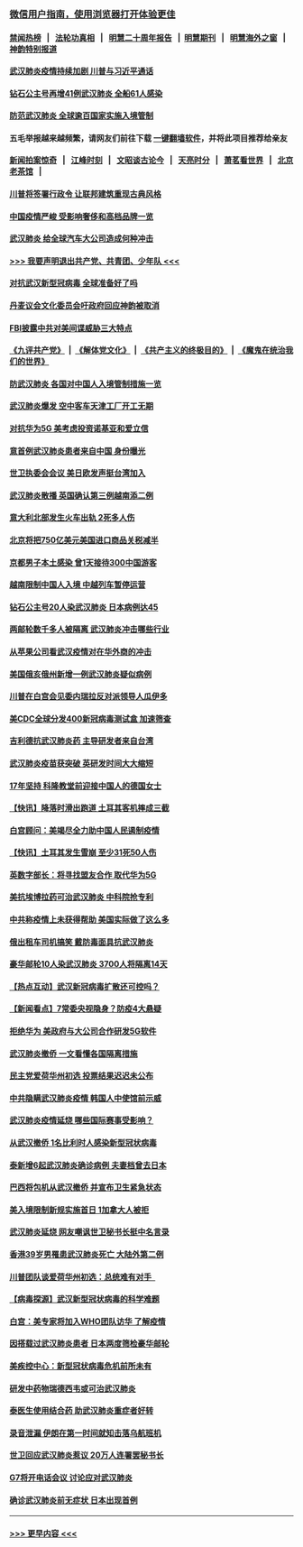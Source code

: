 ### [微信用户指南，使用浏览器打开体验更佳](https://github.com/gfw-breaker/banned-news1/blob/master/indexes/wechat-guide.md?t=0)
#### [禁闻热榜](热点新闻.md?t=0)  &nbsp;&nbsp;|&nbsp;&nbsp; [法轮功真相](https://github.com/gfw-breaker/truth/blob/master/README.md?t=0) &nbsp;&nbsp;|&nbsp;&nbsp; [明慧二十周年报告](https://github.com/gfw-breaker/mh-reports/blob/master/README.md?t=0) &nbsp;&nbsp;|&nbsp;&nbsp;[明慧期刊](https://github.com/gfw-breaker/mh-qikan) &nbsp;&nbsp;|&nbsp;&nbsp; [明慧海外之窗](https://github.com/gfw-breaker/mh-news/blob/master/README.md?t=0) &nbsp;&nbsp;|&nbsp;&nbsp; [神韵特别报道](https://github.com/gfw-breaker/mh-news/blob/master/shenyun.md?t=0)
#### [武汉肺炎疫情持续加剧 川普与习近平通话](../pages/nsc418/n11851613.md?t=02072102) 
#### [钻石公主号再增41例武汉肺炎 全船61人感染](../pages/nsc418/n11850401.md?t=02072102) 
#### [防范武汉肺炎 全球逾百国家实施入境管制](../pages/nsc418/n11850557.md?t=02072102) 
#### 五毛举报越来越频繁，请网友们前往下载 [一键翻墙软件](https://github.com/gfw-breaker/ssr-accounts)，并将此项目推荐给亲友
#### [新闻拍案惊奇](https://github.com/gfw-breaker/banned-news1/blob/master/pages/link4.md) &nbsp;&nbsp;|&nbsp;&nbsp; [江峰时刻](https://github.com/gfw-breaker/banned-news1/blob/master/pages/link4.md) &nbsp;&nbsp;|&nbsp;&nbsp; [文昭谈古论今](https://github.com/gfw-breaker/banned-news1/blob/master/pages/link4.md) &nbsp;&nbsp;|&nbsp;&nbsp; [天亮时分](https://github.com/gfw-breaker/banned-news1/blob/master/pages/link4.md) &nbsp;&nbsp;|&nbsp;&nbsp; [萧茗看世界](https://github.com/gfw-breaker/banned-news1/blob/master/pages/link4.md) &nbsp;&nbsp;|&nbsp;&nbsp; [北京老茶馆](https://github.com/gfw-breaker/banned-news1/blob/master/pages/link4.md) &nbsp;&nbsp;|&nbsp;&nbsp; 
#### [川普将签署行政令 让联邦建筑重现古典风格](../pages/nsc418/n11850654.md?t=02072102) 
#### [中国疫情严峻 受影响奢侈和高档品牌一览](../pages/nsc418/n11850319.md?t=02072102) 
#### [武汉肺炎 给全球汽车大公司造成何种冲击](../pages/nsc418/n11850056.md?t=02072102) 
#### [>>> 我要声明退出共产党、共青团、少年队 <<<](https://github.com/begood0513/goodnews/blob/master/quit/letter.md) 
#### [对抗武汉新型冠病毒 全球准备好了吗](../pages/nsc418/n11850142.md?t=02072102) 
#### [丹麦议会文化委员会吁政府回应神韵被取消](../pages/nsc418/n11849312.md?t=02072102) 
#### [FBI披露中共对美间谍威胁三大特点](../pages/nsc418/n11849700.md?t=02072102) 
#### [《九评共产党》](https://github.com/begood0513/9ping.md/blob/master/README.md) &nbsp;|&nbsp; [《解体党文化》](../../../../jtdwh.md/blob/master/README.md)  &nbsp;|&nbsp; [《共产主义的终极目的》](../../../../gczydzjmd.md/blob/master/README.md) &nbsp;|&nbsp; [《魔鬼在统治我们的世界》](../../../../mgztzwmdsj.md/blob/master/README.md) 
#### [防武汉肺炎 各国对中国人入境管制措施一览](../pages/nsc418/n11838726.md?t=02072102) 
#### [武汉肺炎爆发 空中客车天津工厂开工无期](../pages/nsc418/n11849634.md?t=02072102) 
#### [对抗华为5G 美考虑投资诺基亚和爱立信](../pages/nsc418/n11849510.md?t=02072102) 
#### [意首例武汉肺炎患者来自中国 身份曝光](../pages/nsc418/n11849454.md?t=02072102) 
#### [世卫执委会会议 美日欧发声挺台湾加入](../pages/nsc418/n11849433.md?t=02072102) 
#### [武汉肺炎散播 英国确认第三例越南添二例](../pages/nsc418/n11849439.md?t=02072102) 
#### [意大利北部发生火车出轨 2死多人伤](../pages/nsc418/n11848999.md?t=02072102) 
#### [北京将把750亿美元美国进口商品关税减半](../pages/nsc418/n11848896.md?t=02072102) 
#### [京都男子本土感染 曾1天接待300中国游客](../pages/nsc418/n11848641.md?t=02072102) 
#### [越南限制中国人入境 中越列车暂停运营](../pages/nsc418/n11847844.md?t=02072102) 
#### [钻石公主号20人染武汉肺炎 日本病例达45](../pages/nsc418/n11847823.md?t=02072102) 
#### [两邮轮数千多人被隔离 武汉肺炎冲击哪些行业](../pages/nsc418/n11847456.md?t=02072102) 
#### [从苹果公司看武汉疫情对在华外商的冲击](../pages/nsc418/n11847586.md?t=02072102) 
#### [美国俄亥俄州新增一例武汉肺炎疑似病例](../pages/nsc418/n11847714.md?t=02072102) 
#### [川普在白宫会见委内瑞拉反对派领导人瓜伊多](../pages/nsc418/n11847391.md?t=02072102) 
#### [美CDC全球分发400新冠病毒测试盒 加速筛查](../pages/nsc418/n11847260.md?t=02072102) 
#### [吉利德抗武汉肺炎药 主导研发者来自台湾](../pages/nsc418/n11847064.md?t=02072102) 
#### [武汉肺炎疫苗获突破 英研发时间大大缩短](../pages/nsc418/n11846915.md?t=02072102) 
#### [17年坚持 科隆教堂前迎接中国人的德国女士](../pages/nsc418/n11846781.md?t=02072102) 
#### [【快讯】降落时滑出跑道 土耳其客机摔成三截](../pages/nsc418/n11847021.md?t=02072102) 
#### [白宫顾问：美竭尽全力助中国人民遏制疫情](../pages/nsc418/n11846756.md?t=02072102) 
#### [【快讯】土耳其发生雪崩 至少31死50人伤](../pages/nsc418/n11846680.md?t=02072102) 
#### [英数字部长：将寻找盟友合作 取代华为5G](../pages/nsc418/n11846485.md?t=02072102) 
#### [美抗埃博拉药可治武汉肺炎 中科院抢专利](../pages/nsc418/n11846409.md?t=02072102) 
#### [中共称疫情上未获得帮助 美国实际做了这么多](../pages/nsc418/n11846008.md?t=02072102) 
#### [俄出租车司机搞笑 戴防毒面具抗武汉肺炎](../pages/nsc418/n11845703.md?t=02072102) 
#### [豪华邮轮10人染武汉肺炎 3700人将隔离14天](../pages/nsc418/n11845543.md?t=02072102) 
#### [【热点互动】武汉新冠病毒扩散还可控吗？](../pages/nsc418/n11844750.md?t=02072102) 
#### [【新闻看点】7常委央视隐身？防疫4大悬疑](../pages/nsc418/n11844611.md?t=02072102) 
#### [拒绝华为 美政府与大公司合作研发5G软件](../pages/nsc418/n11844625.md?t=02072102) 
#### [武汉肺炎撤侨 一文看懂各国隔离措施](../pages/nsc418/n11844216.md?t=02072102) 
#### [民主党爱荷华州初选 投票结果迟迟未公布](../pages/nsc418/n11844207.md?t=02072102) 
#### [中共隐瞒武汉肺炎疫情 韩国人中使馆前示威](../pages/nsc418/n11844084.md?t=02072102) 
#### [武汉肺炎疫情延烧 哪些国际赛事受影响？](../pages/nsc418/n11843958.md?t=02072102) 
#### [从武汉撤侨 1名比利时人感染新型冠状病毒](../pages/nsc418/n11843977.md?t=02072102) 
#### [泰新增6起武汉肺炎确诊病例 夫妻档曾去日本](../pages/nsc418/n11843900.md?t=02072102) 
#### [巴西将包机从武汉撤侨 并宣布卫生紧急状态](../pages/nsc418/n11843418.md?t=02072102) 
#### [美入境限制新规实施首日 1加拿大人被拒](../pages/nsc418/n11843058.md?t=02072102) 
#### [武汉肺炎延烧 网友嘲讽世卫秘书长挺中名言录](../pages/nsc418/n11843056.md?t=02072102) 
#### [香港39岁男罹患武汉肺炎死亡 大陆外第二例](../pages/nsc418/n11843026.md?t=02072102) 
#### [川普团队谈爱荷华州初选：总统难有对手  ](../pages/nsc418/n11842867.md?t=02072102) 
#### [【病毒探源】武汉新型冠状病毒的科学难题](../pages/nsc418/n11842176.md?t=02072102) 
#### [白宫：美专家将加入WHO团队访华 了解疫情](../pages/nsc418/n11842198.md?t=02072102) 
#### [因搭载过武汉肺炎患者 日本两度筛检豪华邮轮](../pages/nsc418/n11842447.md?t=02072102) 
#### [美疾控中心：新型冠状病毒危机前所未有](../pages/nsc418/n11842406.md?t=02072102) 
#### [研发中药物瑞德西韦或可治武汉肺炎](../pages/nsc418/n11842100.md?t=02072102) 
#### [泰医生使用结合药 助武汉肺炎重症者好转](../pages/nsc418/n11842096.md?t=02072102) 
#### [录音泄漏 伊朗在第一时间就知击落乌航班机](../pages/nsc418/n11842002.md?t=02072102) 
#### [世卫回应武汉肺炎惹议 20万人连署罢秘书长](../pages/nsc418/n11841664.md?t=02072102) 
#### [G7将开电话会议 讨论应对武汉肺炎](../pages/nsc418/n11841658.md?t=02072102) 
#### [确诊武汉肺炎前无症状 日本出现首例](../pages/nsc418/n11841567.md?t=02072102) 

----
#### [ >>> 更早内容 <<< ](../indexes/nsc418-earlier.md)
